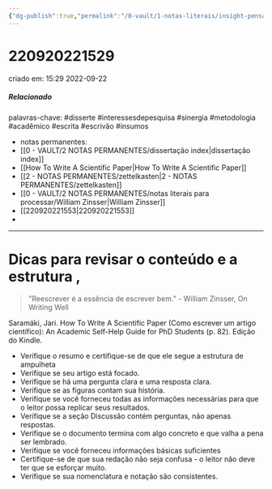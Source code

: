```yaml
---
{"dg-publish":true,"permalink":"/0-vault/1-notas-literais/insight-pensamento-e-meditacao/tips-for-revising-content-and-structure-220920221529/","tags":["disserte","interessesdepesquisa","sinergia","metodologia","acadêmico","escrita","escrivão","insumos"],"dgHomeLink":true,"dgShowLocalGraph":true,"dgShowFileTree":true,"dgEnableSearch":true,"noteIcon":""}
---
```


# 220920221529
criado em: 15:29 2022-09-22

##### Relacionado
palavras-chave: #disserte #interessesdepesquisa #sinergia #metodologia #acadêmico #escrita #escrivão #insumos 
- notas permanentes: 
- [[0 - VAULT/2 NOTAS PERMANENTES/dissertação index\|dissertação index]]
- [[How To Write A Scientific Paper\|How To Write A Scientific Paper]]
- [[2 - NOTAS PERMANENTES/zettelkasten\|2 - NOTAS PERMANENTES/zettelkasten]]
- [[0 - VAULT/2 NOTAS PERMANENTES/notas literais para processar/William Zinsser\|William Zinsser]]
- [[220920221553\|220920221553]]
- 
---

# Dicas para revisar o conteúdo e a estrutura ,

>"Reescrever é a essência de escrever bem." - William Zinsser, On Writing Well

Saramäki, Jari. How To Write A Scientific Paper (Como escrever um artigo científico): An Academic Self-Help Guide for PhD Students (p. 82). Edição do Kindle. 

- Verifique o resumo e certifique-se de que ele segue a estrutura de ampulheta
- Verifique se seu artigo está focado.
- Verifique se há uma pergunta clara e uma resposta clara.
- Verifique se as figuras contam sua história.
- Verifique se você forneceu todas as informações necessárias para que o leitor possa replicar seus resultados.
- Verifique se a seção Discussão contém perguntas, não apenas respostas.
- Verifique se o documento termina com algo concreto e que valha a pena ser lembrado.
- Verifique se você forneceu informações básicas suficientes
- Certifique-se de que sua redação não seja confusa - o leitor não deve ter que se esforçar muito.
- Verifique se sua nomenclatura e notação são consistentes.








